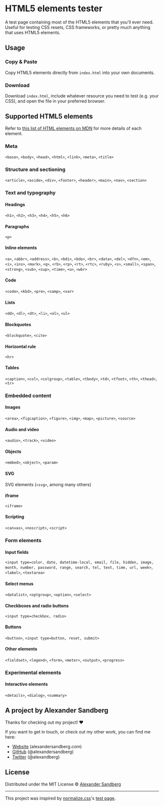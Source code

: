 # HTML5 elements tester

A test page containing most of the HTML5 elements that you'll ever need. Useful for testing CSS resets, CSS frameworks, or pretty much anything that uses HTML5 elements.

## Usage
### Copy & Paste
Copy HTML5 elements directly from `index.html` into your own documents.

### Download
Download `index.html`, include whatever resource you need to test (e.g. your CSS), and open the file in your preferred browser.

## Supported HTML5 elements
Refer to [this list of HTML elements on MDN](https://developer.mozilla.org/en-US/docs/Web/HTML/Element) for more details of each element.

### Meta
`<base>`, `<body>`, `<head>`, `<html>`, `<link>`, `<meta>`, `<title>`

### Structure and sectioning
`<article>`, `<aside>`, `<div>`, `<footer>`, `<header>`, `<main>`, `<nav>`, `<section>`

### Text and typography

#### Headings
`<h1>`, `<h2>`, `<h3>`, `<h4>`, `<h5>`, `<h6>`

#### Paragraphs
`<p>`

#### Inline elements
`<a>`, `<abbr>`, `<address>`, `<b>`, `<bdi>`, `<bdo>`, `<br>`, `<data>`, `<del>`, `<dfn>`, `<em>`, `<i>`, `<ins>`, `<mark>`, `<q>`, `<rb>`, `<rp>`, `<rt>`, `<rtc>`, `<ruby>`, `<s>`, `<small>`, `<span>`, `<strong>`, `<sub>`, `<sup>`, `<time>`, `<u>`, `<wbr>`

#### Code
`<code>`, `<kbd>`, `<pre>`, `<samp>`, `<var>`

#### Lists
`<dd>`, `<dl>`, `<dt>`, `<li>`, `<ol>`, `<ul>`

#### Blockquotes
`<blockquote>`, `<cite>`

#### Horizontal rule
`<hr>`

#### Tables
`<caption>`, `<col>`, `<colgroup>`, `<table>`, `<tbody>`, `<td>`, `<tfoot>`, `<th>`, `<thead>`, `<tr>`

### Embedded content

#### Images
`<area>`, `<figcaption>`, `<figure>`, `<img>`, `<map>`, `<picture>`, `<source>`

#### Audio and video
`<audio>`, `<track>`, `<video>`

#### Objects
`<embed>`, `<object>`, `<param>`

#### SVG
SVG elements (`<svg>`, among many others)

#### iframe
`<iframe>`

#### Scripting
`<canvas>`, `<noscript>`, `<script>`

### Form elements

#### Input fields
`<input type=color, date, datetime-local, email, file, hidden, image, month, number, password, range, search, tel, text, time, url, week>`, `<label>`, `<textarea>`

#### Select menus
`<datalist>`, `<optgroup>`, `<option>`, `<select>`

#### Checkboxes and radio buttons
`<input type=checkbox, radio>`

#### Buttons
`<button>`, `<input type=button, reset, submit>`

#### Other elements
`<fieldset>`, `<legend>`, `<form>`, `<meter>`, `<output>`, `<progress>`

### Experimental elements

#### Interactive elements
`<details>`, `<dialog>`, `<summary>`

## A project by Alexander Sandberg

Thanks for checking out my project! ❤️

If you want to get in touch, or check out my other work, you can find me here:

- [Website](https://alexandersandberg.com) (alexandersandberg.com)
- [GitHub](https://github.com/alexandersandberg) (@alexandersandberg)
- [Twitter](https://twitter.com/alexandberg) (@alexandberg)

## License

Distributed under the MIT License © [Alexander Sandberg](https://github.com/alexandersandberg)

---

This project was inspired by [normalize.css](https://github.com/necolas/normalize.css)'s [test page](https://github.com/necolas/normalize.css/blob/master/test.html).

